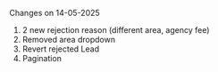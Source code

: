 Changes on 14-05-2025
1. 2 new rejection reason (different area, agency fee)
2. Removed area dropdown
3. Revert rejected Lead
4. Pagination